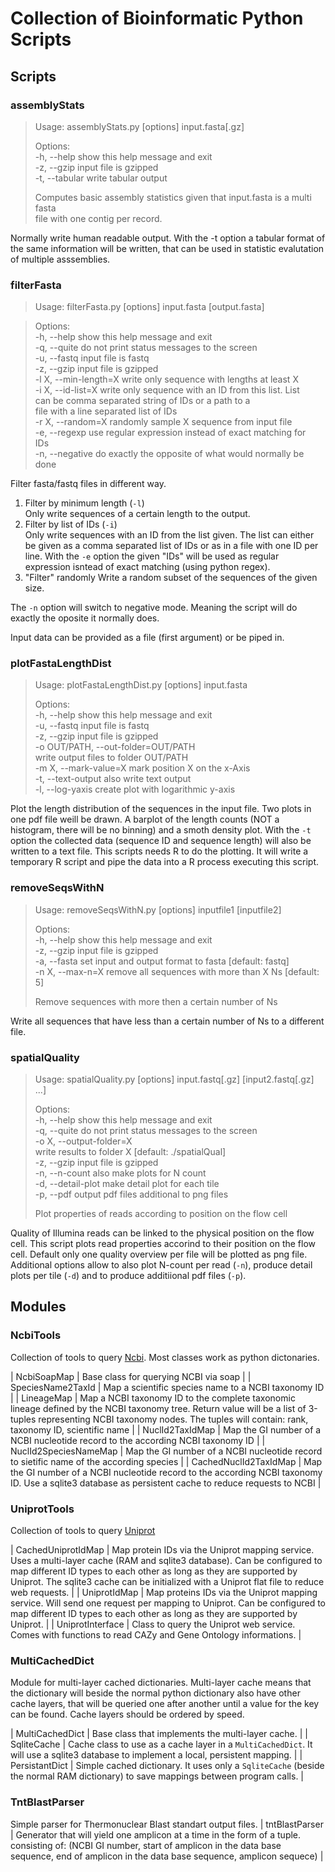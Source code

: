 # Collection of Bioinformatic Python Scripts

## Scripts

### assemblyStats
> Usage: assemblyStats.py [options] input.fasta[.gz]  
>
>Options:  
>  -h, --help     show this help message and exit  
>  -z, --gzip     input file is gzipped  
>  -t, --tabular  write tabular output  
>
>Computes basic assembly statistics given that input.fasta is a multi fasta  
>file with one contig per record.

Normally write human readable output. With the -t option a tabular format of the same information will be written, that can be used in statistic evalutation of multiple asssemblies.

### filterFasta

>Usage: filterFasta.py [options] input.fasta [output.fasta]  

>Options:  
>  -h, --help            show this help message and exit  
>  -q, --quite           do not print status messages to the screen  
>  -u, --fastq           input file is fastq  
>  -z, --gzip            input file is gzipped  
>  -l X, --min-length=X  write only sequence with lengths at least X  
>  -i X, --id-list=X     write only sequence with an ID from this list. List  
>                        can be comma separated string of IDs or a path to a  
>                        file with a line separated list of IDs  
>  -r X, --random=X      randomly sample X sequence from input file  
>  -e, --regexp          use regular expression instead of exact matching for  
>                        IDs  
>  -n, --negative        do exactly the opposite of what would normally be done  

Filter fasta/fastq files in different way.

1. Filter by minimum length (`-l`)  
Only write sequences of a certain length to the output.
2. Filter by list of IDs (`-i`)  
Only write sequences with an ID from the list given. The list can either be given as a comma separated list of IDs or as in a file with one ID per line. With the `-e` option the given "IDs" will be used as regular expression isntead of exact matching (using python regex).
3. "Filter" randomly
Write a random subset of the sequences of the given size.

The `-n` option will switch to negative mode. Meaning the script will do exactly the oposite it normally does.

Input data can be provided as a file (first argument) or be piped in.

### plotFastaLengthDist

>Usage: plotFastaLengthDist.py [options] input.fasta  
>
>Options:  
>  -h, --help            show this help message and exit  
>  -u, --fastq           input file is fastq  
>  -z, --gzip            input file is gzipped  
>  -o OUT/PATH, --out-folder=OUT/PATH  
>                        write output files to folder OUT/PATH  
>  -m X, --mark-value=X  mark position X on the x-Axis  
>  -t, --text-output     also write text output  
>  -l, --log-yaxis       create plot with logarithmic y-axis  

Plot the length distribution of the sequences in the input file. 
Two plots in one pdf file weill be drawn.
A barplot of the length counts (NOT a histogram, there will be no binning) and a smoth density plot.
With the `-t` option the collected data (sequence ID and sequence length) will also be written to a text file.
This scripts needs R to do the plotting.
It will write a temporary R script and pipe the data into a R process executing this script.

### removeSeqsWithN

>Usage: removeSeqsWithN.py [options] inputfile1 [inputfile2]  
>
>Options:  
>  -h, --help       show this help message and exit  
>  -z, --gzip       input file is gzipped  
>  -a, --fasta      set input and output format to fasta [default: fastq]  
>  -n X, --max-n=X  remove all sequences with more than X Ns [default: 5]  
>
>Remove sequences with more then a certain number of Ns  

Write all sequences that have less than a certain number of Ns to a different file.

### spatialQuality

>Usage: spatialQuality.py [options] input.fastq[.gz] [input2.fastq[.gz] ...]  
>
>Options:  
>  -h, --help            show this help message and exit  
>  -q, --quite           do not print status messages to the screen  
>  -o X, --output-folder=X  
>                        write results to folder X [default: ./spatialQual]  
>  -z, --gzip            input file is gzipped  
>  -n, --n-count         also make plots for N count  
>  -d, --detail-plot     make detail plot for each tile  
>  -p, --pdf             output pdf files additional to png files  
>
>Plot properties of reads according to position on the flow cell  

Quality of Illumina reads can be linked to the physical position on the flow cell.
This script plots read properties accorind to their position on the flow cell.
Default only one quality overview per file will be plotted as png file.
Additional options allow to also plot N-count per read (`-n`), produce detail plots per tile (`-d`) and to produce additiional pdf files (`-p`).

## Modules

### NcbiTools
Collection of tools to query [Ncbi](http://www.ncbi.nlm.nih.gov/). Most classes work as python dictonaries.

 | NcbiSoapMap | Base class for querying NCBI via soap | 
 | SpeciesName2TaxId | Map a scientific species name to a NCBI taxonomy ID | 
 | LineageMap | Map a NCBI taxonomy ID to the complete taxonomic lineage defined by the NCBI taxonomy tree. Return value will be a list of 3-tuples representing NCBI taxonomy nodes. The tuples will contain: rank, taxonomy ID, scientific name | 
 | NuclId2TaxIdMap | Map the GI number of a NCBI nucleotide record to the according NCBI taxonomy ID | 
 | NuclId2SpeciesNameMap | Map the GI number of a NCBI nucleotide record to sietific name of the according species | 
 | CachedNuclId2TaxIdMap | Map the GI number of a NCBI nucleotide record to the according NCBI taxonomy ID. Use a sqlite3 database as persistent cache to reduce requests to NCBI | 

### UniprotTools
Collection of tools to query [Uniprot](http://www.uniprot.org/)

 | CachedUniprotIdMap | Map protein IDs via the Uniprot mapping service. Uses a multi-layer cache (RAM and sqlite3 database). Can be configured to map different ID types to each other as long as they are supported by Uniprot. The sqlite3 cache can be initialized with a Uniprot flat file to reduce web requests. | 
 | UniprotIdMap | Map proteins IDs via the Uniprot mapping service. Will send one request per mapping to Uniprot. Can be configured to map different ID types to each other as long as they are supported by Uniprot. | 
 | UniprotInterface | Class to query the Uniprot web service. Comes with functions to read CAZy and Gene Ontology informations. | 
 
### MultiCachedDict
Module for multi-layer cached dictionaries. Multi-layer cache means that the dictionary will beside the normal python dictionary also have other cache layers, that will be queried one after another until a value for the key can be found. Cache layers should be ordered by speed.

 | MultiCachedDict | Base class that implements the multi-layer cache. | 
 | SqliteCache | Cache class to use as a cache layer in a `MultiCachedDict`. It will use a sqlite3 database to implement a local, persistent mapping. | 
 | PersistantDict | Simple cached dictionary. It uses only a `SqliteCache` (beside the normal RAM dictionary) to save mappings between program calls. | 
 
### TntBlastParser
Simple parser for Thermonuclear Blast standart output files.
 | tntBlastParser | Generator that will yield one amplicon at a time in the form of a tuple. consisting of: (NCBI GI number, start of amplicon in the data base sequence, end of amplicon in the data base sequence, amplicon sequece) | 

